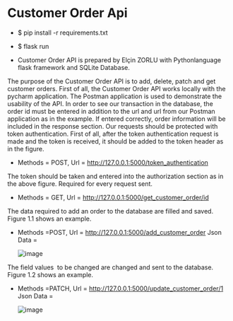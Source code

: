 # Customer Order Api

- $ pip install -r requirements.txt

- $ flask run 

- Customer Order API is prepared by Elçin ZORLU with Pythonlanguage flask framework and SQLite Database.

The purpose of the Customer Order API is to add, delete, patch and get customer orders.
First of all, the Customer Order API works locally with the pycharm application. The Postman
application is used to demonstrate the usability of the API.
In order to see our transaction in the database, the order id must be entered in addition to
the url and url from our Postman application as in the example. If entered correctly, order
information will be included in the response section.
Our requests should be protected with token authentication. First of all, after the token
authentication request is made and the token is received, it should be added to the token
header as in the figure.
- Methods = POST, Url = http://127.0.0.1:5000/token_authentication

The token should be taken and entered into the authorization section as in the above figure.
Required for every request sent.

- Methods = GET, Url = http://127.0.0.1:5000/get_customer_order/id

The data required to add an order to the database are filled and saved. Figure 1.1 shows an
example.
- Methods =POST, Url = http://127.0.0.1:5000/add_customer_order Json Data =
  
  ![image](https://github.com/elcinzorlu/CustomerOrderApi/assets/107582166/936f82e5-4c29-46c7-9330-23cc93562401)

The field values ​ to be changed are changed and sent to the database. Figure 1.2 shows an
example.
- Methods =PATCH, Url = http://127.0.0.1:5000/update_customer_order/1 Json Data =
  
  ![image](https://github.com/elcinzorlu/CustomerOrderApi/assets/107582166/af3d5149-3d2f-42d3-b840-5ae7d69eec8e)

  
